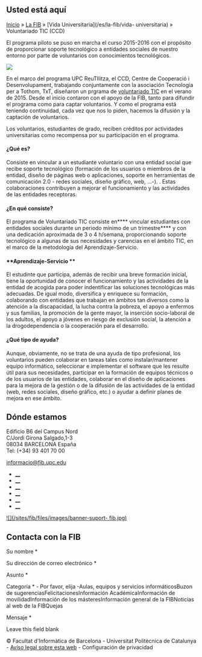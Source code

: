 ## Usted está aquí

[Inicio](/es) » [La FIB](/es/la-fib) » [Vida Universitaria](/es/la-fib/vida-
universitaria) » Voluntariado TIC (CCD)

El programa piloto se puso en marcha el curso 2015-2016 con el propósito de
proporcionar soporte tecnológico a entidades sociales de nuestro entorno por
parte de voluntarios con conocimientos tecnológicos.

![](/sites/fib/files/images/fib/vol-ccd.png)

En el marco del programa UPC ReuTIlitza, el CCD, Centre de Cooperació i
Desenvolupament, trabajando conjuntamente con la asociación Tecnologia per a
Tothom, TxT, diseñaron un prgrama de [voluntariado
TIC](https://reutilitza.upc.edu/ca)  en el verano de 2015. Desde el inicio
contaron con el apoyo de la FIB, tanto para difundir el programa como para
captar voluntarios. Y como el programa está teniendo continuidad, cada vez que
nos lo piden, hacemos la difusión y la captación de voluntarios.

Los voluntarios, estudiantes de grado, reciben créditos por actividades
universitarias como recompensa por su participación en el programa.

####  

#### **¿Qué es?**  

Consiste en vincular a un estudiante voluntario con una entidad social que
recibe soporte tecnológico (formación de los usuarios o miembros de la
entidad, diseño de páginas web o aplicaciones, soporte en herramientas de
comunicación 2.0 - redes sociales, diseño gráfico, web, ...-). . Estas
colaboraciones contribuyen a mejorar el funcionamiento y las actividades de
las entidades receptoras.

####  

#### **¿En qué consiste?**

El programa de Voluntariado TIC consiste en**** vincular estudiantes con
entidades sociales durante un periodo mínimo de un trimestre**** y con una
dedicación aproximada de 3 o 4 h/semana,  proporcionando soporte tecnológico a
algunas de sus necesidades y carencias en el ámbito TIC, en el marco de la
metodología del Aprendizaje-Servicio.

####  

#### **Aprendizaje-Servicio  **

El estudinte que participa, además de recibir una breve formación inicial,
tiene la oportunidad de conocer el funcionamiento y las actividades de la
entidad de acogida para poder indentificar las soluciones tecnológicas más
adecuadas. De igual modo, diversifica y enriquece su formación, colaborando
con entidades que trabajan en ámbitos tan diversos como la atención a la
discapacidad, la lucha contra la pobreza, el apoyo a enfermos y sus familias,
la promoción de la gente mayor, la inserción socio-laboral de los adultos, el
apoyo a jóvenes en riesgo de exclusión social, la atención a la
drogodependencia o la cooperación para el desarrollo.



#### **¿Qué tipo de ayuda?**  

Aunque, obviamente, no se trata de una ayuda de tipo profesional, los
voluntarios pueden colaborar en tareas tales como instalar/mantener equipo
informático, seleccionar e implementar el software que les resulte útil para
sus necesidades, participar en la formación de equipos técnicos o de los
usuarios de las entidades, colaborar en el diseño de aplicaciones para la
mejora de la gestión o de la difusión de las actividades de la entidad (web,
redes sociales, diseño gráfico, etc.) o ayudar a definir planes de mejora en
ese ámbito.

## Dónde estamos

Edificio B6 del Campus Nord  
C/Jordi Girona Salgado,1-3  
08034 BARCELONA España  
Tel: (+34) 93 401 70 00

[informacio@fib.upc.edu](mailto:informacio@fib.upc.edu)

  * [__](/es/noticies/rss.rss)
  * [__](https://www.facebook.com/fib.upc)
  * [__](https://twitter.com/fib_upc)
  * [__](https://www.flickr.com/photos/fib-upc/albums)
  * [__](https://www.youtube.com/user/mediafib)
  * [__](https://www.instagram.com/fib.upc/)

[![](/sites/fib/files/images/banner-suport-
fib.jpg)](http://suport.fib.upc.edu)

## Contacta con la FIB

Su nombre *

Su dirección de correo electrónico *

Asunto *

Categoría * \- Por favor, elija -Aulas, equipos y servicios informáticosBuzon
de sugerenciasFelicitacionesInformación AcadémicaInformación de
movilidadInformación de los másteresInformación general de la FIBNoticias al
web de la FIBQuejas

Mensaje *

Leave this field blank

© Facultat d'Informàtica de Barcelona - Universitat Politècnica de Catalunya -
[Avíso legal sobre esta web](/es/aviso-legal-sobre-esta-web) \- Configuración
de privacidad

